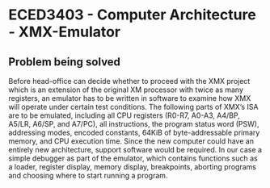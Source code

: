 # ECED3403 - Computer Architecture - XMX-Emulator
## Problem being solved

Before head-office can decide whether to proceed with the XMX project which is an extension
of the original XM processor with twice as many registers, an emulator has to be written in
software to examine how XMX will operate under certain test conditions. The following parts of
XMX’s ISA are to be emulated, including all CPU registers (R0-R7, A0-A3, A4/BP, A5/LR, A6/SP,
and A7/PC), all instructions, the program status word (PSW), addressing modes, encoded
constants, 64KiB of byte-addressable primary memory, and CPU execution time.
Since the new computer could have an entirely new architecture, support software would be
required. In our case a simple debugger as part of the emulator, which contains functions such
as a loader, register display, memory display, breakpoints, aborting programs and choosing
where to start running a program.
